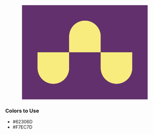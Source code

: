 <div style="text-align:center">
    <img src="../images/4.png" />
</div>

### Colors to Use
- #62306D
- #F7EC7D